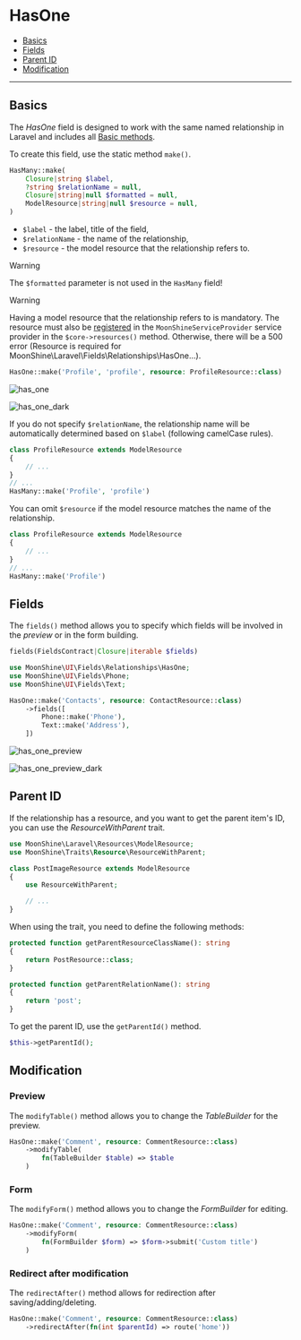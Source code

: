 # HasOne

- [Basics](#basics)
- [Fields](#fields)
- [Parent ID](#parent-id)
- [Modification](#modify)

---

<a name="basics"></a>
## Basics

The *HasOne* field is designed to work with the same named relationship in Laravel and includes all [Basic methods](/docs/{{version}}/fields/basic-methods).

To create this field, use the static method `make()`.

```php
HasMany::make(
    Closure|string $label,
    ?string $relationName = null,
    Closure|string|null $formatted = null,
    ModelResource|string|null $resource = null,
)
```

- `$label` - the label, title of the field,
- `$relationName` - the name of the relationship,
- `$resource` - the model resource that the relationship refers to.

> [!WARNING]
> The `$formatted` parameter is not used in the `HasMany` field!

> [!WARNING]
> Having a model resource that the relationship refers to is mandatory.
> The resource must also be [registered](/docs/{{version}}/resources#define) in the `MoonShineServiceProvider` service provider in the `$core->resources()` method.
> Otherwise, there will be a 500 error (Resource is required for MoonShine\Laravel\Fields\Relationships\HasOne...).

```php
HasOne::make('Profile', 'profile', resource: ProfileResource::class)
```

![has_one](https://raw.githubusercontent.com/moonshine-software/doc/3.x/resources/screenshots/has_one.png)

![has_one_dark](https://raw.githubusercontent.com/moonshine-software/doc/3.x/resources/screenshots/has_one_dark.png)

If you do not specify `$relationName`, the relationship name will be automatically determined based on `$label` (following camelCase rules).

```php
class ProfileResource extends ModelResource
{
    // ...
}
// ...
HasMany::make('Profile', 'profile')
```

You can omit `$resource` if the model resource matches the name of the relationship.

```php
class ProfileResource extends ModelResource
{
    // ...
}
// ...
HasMany::make('Profile')
```

<a name="fields"></a>
## Fields

The `fields()` method allows you to specify which fields will be involved in the *preview* or in the form building.

```php
fields(FieldsContract|Closure|iterable $fields)
```

```php
use MoonShine\UI\Fields\Relationships\HasOne;
use MoonShine\UI\Fields\Phone;
use MoonShine\UI\Fields\Text;

HasOne::make('Contacts', resource: ContactResource::class)
    ->fields([
        Phone::make('Phone'),
        Text::make('Address'),
    ])
```

![has_one_preview](https://raw.githubusercontent.com/moonshine-software/doc/3.x/resources/screenshots/has_one_preview.png)

![has_one_preview_dark](https://raw.githubusercontent.com/moonshine-software/doc/3.x/resources/screenshots/has_one_preview_dark.png)

<a name="parent-id"></a>
## Parent ID

If the relationship has a resource, and you want to get the parent item's ID, you can use the *ResourceWithParent* trait.

```php
use MoonShine\Laravel\Resources\ModelResource;
use MoonShine\Traits\Resource\ResourceWithParent;

class PostImageResource extends ModelResource
{
    use ResourceWithParent;

    // ...
}
```

When using the trait, you need to define the following methods:

```php
protected function getParentResourceClassName(): string
{
    return PostResource::class;
}

protected function getParentRelationName(): string
{
    return 'post';
}
```

To get the parent ID, use the `getParentId()` method.

```php
$this->getParentId();
```

<a name="modify"></a>
## Modification

### Preview

The `modifyTable()` method allows you to change the *TableBuilder* for the preview.

```php
HasOne::make('Comment', resource: CommentResource::class)
    ->modifyTable(
        fn(TableBuilder $table) => $table
    )
```

### Form

The `modifyForm()` method allows you to change the *FormBuilder* for editing.

```php
HasOne::make('Comment', resource: CommentResource::class)
    ->modifyForm(
        fn(FormBuilder $form) => $form->submit('Custom title')
    )
```

### Redirect after modification

The `redirectAfter()` method allows for redirection after saving/adding/deleting.

```php
HasOne::make('Comment', resource: CommentResource::class)
    ->redirectAfter(fn(int $parentId) => route('home'))
```
